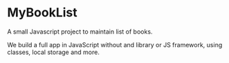 # MyBookList

A small Javascript project to maintain list of books.

We build a full app in JavaScript without and library or JS framework, using classes, local storage and more.
